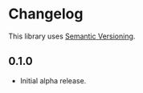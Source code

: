# Changelog

This library uses [Semantic Versioning](https://semver.org/spec/v2.0.0.html).

## 0.1.0

- Initial alpha release.
